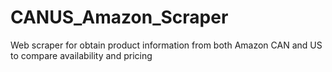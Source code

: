 # CANUS_Amazon_Scraper
Web scraper for obtain product information from both Amazon CAN and US to compare availability and pricing 
